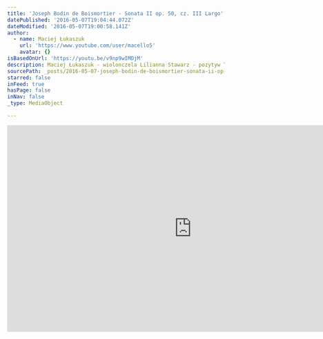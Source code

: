 ```yaml
---
title: 'Joseph Bodin de Boismortier - Sonata II op. 50, cz. III Largo'
datePublished: '2016-05-07T19:04:44.072Z'
dateModified: '2016-05-07T19:00:58.141Z'
author:
  - name: Maciej Łukaszuk
    url: 'https://www.youtube.com/user/macello5'
    avatar: {}
isBasedOnUrl: 'https://youtu.be/v9np9wIMDjM'
description: Maciej Łukaszuk - wiolonczela Lilianna Stawarz - pozytyw Tomasz Pokrzywiński - wiolonczela
sourcePath: _posts/2016-05-07-joseph-bodin-de-boismortier-sonata-ii-op-50-cz-iii-larg.md
starred: false
inFeed: true
hasPage: false
inNav: false
_type: MediaObject

---
```

<iframe src="https://cdn.embedly.com/widgets/media.html?src=https%3A%2F%2Fwww.youtube.com%2Fembed%2Fv9np9wIMDjM%3Ffeature%3Doembed&amp;url=https%3A%2F%2Fwww.youtube.com%2Fwatch%3Fv%3Dv9np9wIMDjM%26feature%3Dyoutu.be&amp;image=https%3A%2F%2Fi.ytimg.com%2Fvi%2Fv9np9wIMDjM%2Fhqdefault.jpg&amp;key=b7d04c9b404c499eba89ee7072e1c4f7&amp;type=text%2Fhtml&amp;schema=youtube" width="854" height="480" scrolling="no" frameborder="0" allowfullscreen="" style=""></iframe>